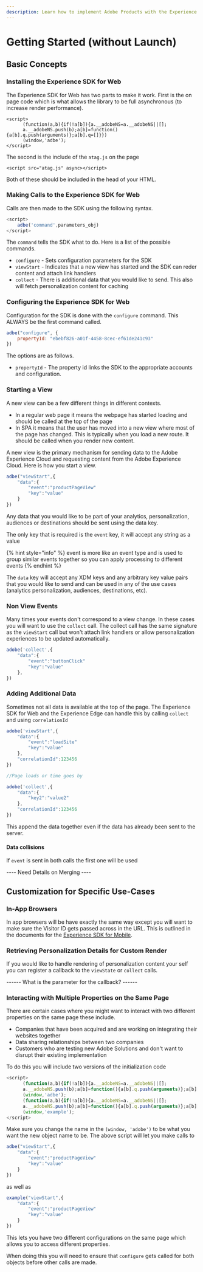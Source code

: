 ```yaml
---
description: Learn how to implement Adobe Products with the Experience SDK for Web.
---
```


# Getting Started \(without Launch\)

## Basic Concepts

### Installing the Experience SDK for Web

The Experience SDK for Web has two parts to make it work. First is the on page code which is what allows the library to be full asynchronous \(to increase render performance\). 

```markup
<script>
      (function(a,b){if(!a[b]){a.__adobeNS=a.__adobeNS||[];
      a.__adobeNS.push(b);a[b]=function(){a[b].q.push(arguments)};a[b].q=[]}})
      (window,'adbe');
</script>
```

The second is the include of the `atag.js` on the page

```markup
<script src="atag.js" async></script>
```

Both of these should be included in the head of your HTML. 

### Making Calls to the Experience SDK for Web

Calls are then made to the SDK using the following syntax. 

```javascript
<script>
    adbe('command',parameters_obj)
</script>
```

The `command` tells the SDK what to do. Here is a list of the possible commands. 

* `configure` - Sets configuration parameters for the SDK
* `viewStart` - Indicates that a new view has started and the SDK can reder content and attach link handlers
* `collect` - There is additional data that you would like to send. This also will fetch personalization content for caching

### Configuring the Experience SDK for Web

Configuration for the SDK is done with the `configure` command. This ALWAYS be the first command called. 

```javascript
adbe("configure", {
    propertyId: "ebebf826-a01f-4458-8cec-ef61de241c93"
})
```

The options are as follows. 

* `propertyId` - The property id links the SDK to the appropriate accounts and configuration. 

### Starting a View

A new view can be a few different things in different contexts. 

* In a regular web page it means the webpage has started loading and should be called at the top of the page
* In SPA it means that the user has moved into a new view where most of the page has changed. This is typically when you load a new route. It should be called when you render new content. 

A new view is the primary mechanism for sending data to the Adobe Experience Cloud and requesting content from the Adobe Experience Cloud. Here is how you start a view. 

```javascript
adbe("viewStart",{
    "data":{
        "event":"productPageView"
        "key":"value"
    }
})
```

Any data that you would like to be part of your analytics, personalization, audiences or destinations should be sent using the data key. 

The only key that is required is the `event` key, it will accept any string as a value

{% hint style="info" %}
event is more like an event type and is used to group similar events together so you can apply processing to different events
{% endhint %}

The `data` key will accept any XDM keys and any arbitrary key value pairs that you would like to send and can be used in any of the use cases \(analytics personalization, audiences, destinations, etc\). 

### Non View Events

Many times your events don't correspond to a view change. In these cases you will want to use the `collect` call. The collect call has the same signature as the `viewStart` call but won't attach link handlers or allow personalization experiences to be updated automatically. 

```javascript
adobe('collect',{
    "data":{
        "event":"buttonClick"
        "key":"value"
    },
})
```

### Adding Additional Data

Sometimes not all data is available at the top of the page. The Experience SDK for Web and the Experience Edge can handle this by calling `collect` and using `correlationId` 



```javascript
adobe('viewStart',{
    "data":{
        "event":"loadSite"
        "key":"value"
    },
    "correlationId":123456
})

//Page loads or time goes by

adobe('collect',{
    "data":{
        "key2":"value2"
    },
    "correlationId":123456
})
```

This append the data together even if the data has already been sent to the server. 

#### Data collisions

If `event` is sent in both calls the first one will be used

---- Need Details on Merging ----

## Customization for Specific Use-Cases

### In-App Browsers

In app browsers will be have exactly the same way except you will want to make sure the Visitor ID gets passed across in the URL. This is outlined in the documents for the [Experience SDK for Mobile](https://marketing.adobe.com/resources/help/en_US/mobile/ios/hybrid_app.html). 

### Retrieving Personalization Details for Custom Render

If you would like to handle rendering of personalization content your self you can register a callback to the `viewState` or `collect` calls. 

------ What is the parameter for the callback? ------

### Interacting with Multiple Properties on the Same Page

There are certain cases where you might want to interact with two different properties on the same page these include. 

* Companies that have been acquired and are working on integrating their websites together 
* Data sharing relationships between two companies
* Customers who are testing new Adobe Solutions and don't want to disrupt their existing implementation

To do this you will include two versions of the initialization code

```javascript
<script>
      (function(a,b){if(!a[b]){a.__adobeNS=a.__adobeNS||[];
      a.__adobeNS.push(b);a[b]=function(){a[b].q.push(arguments)};a[b].q=[]}})
      (window,'adbe');
      (function(a,b){if(!a[b]){a.__adobeNS=a.__adobeNS||[];
      a.__adobeNS.push(b);a[b]=function(){a[b].q.push(arguments)};a[b].q=[]}})
      (window,'example');
</script>
```

Make sure you change the name in the `(window, 'adobe')` to be what you want the new object name to be. The above script will let you make calls to 

```javascript
adbe("viewStart",{
    "data":{
        "event":"productPageView"
        "key":"value"
    }
})
```

as well as 

```javascript
example("viewStart",{
    "data":{
        "event":"productPageView"
        "key":"value"
    }
})
```

This lets you have two different configurations on the same page which allows you to access different properties. 

When doing this you will need to ensure that `configure` gets called for both objects before other calls are made. 

